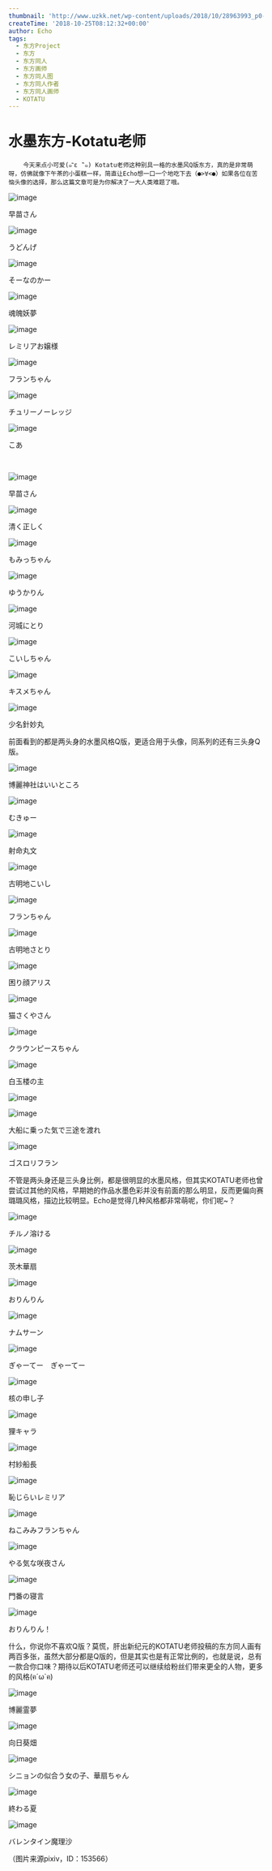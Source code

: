 ```yaml
---
thumbnail: 'http://www.uzkk.net/wp-content/uploads/2018/10/28963993_p0-551x510.png'
createTime: '2018-10-25T08:12:32+00:00'
author: Echo
tags:
  - 东方Project
  - 东方
  - 东方同人
  - 东方画师
  - 东方同人图
  - 东方同人作者
  - 东方同人画师
  - KOTATU
---
```


# 水墨东方-Kotatu老师

		今天来点小可爱(๑¯ิε ¯ิ๑) Kotatu老师这种别具一格的水墨风Q版东方，真的是非常萌呀，仿佛就像下午茶的小蛋糕一样，简直让Echo想一口一个地吃下去（●>∀<●）如果各位在苦恼头像的选择，那么这篇文章可是为你解决了一大人类难题了哦。

![image](http://www.uzkk.net/wp-content/uploads/2018/10/55868032_p0.png)

早苗さん

![image](http://www.uzkk.net/wp-content/uploads/2018/10/55398733_p1.png)

うどんげ

![image](http://www.uzkk.net/wp-content/uploads/2018/10/55398733_p2.png)

そーなのかー

![image](http://www.uzkk.net/wp-content/uploads/2018/10/61319015_p0.png)

魂魄妖夢

![image](http://www.uzkk.net/wp-content/uploads/2018/10/61073154_p0.png)

レミリアお嬢様

![image](http://www.uzkk.net/wp-content/uploads/2018/10/61358350_p0.png)

フランちゃん

![image](http://www.uzkk.net/wp-content/uploads/2018/10/60938886_p0.png)

チュリーノーレッジ

![image](http://www.uzkk.net/wp-content/uploads/2018/10/56912848_p0.png)

こあ

 

![image](http://www.uzkk.net/wp-content/uploads/2018/10/55868032_p0-1.png)

早苗さん

![image](http://www.uzkk.net/wp-content/uploads/2018/10/62995946_p0.png)

清く正しく

![image](http://www.uzkk.net/wp-content/uploads/2018/10/56776489_p0.png)

もみっちゃん

![image](http://www.uzkk.net/wp-content/uploads/2018/10/61209860_p0.png)

ゆうかりん

![image](http://www.uzkk.net/wp-content/uploads/2018/10/57919419_p0.png)

河城にとり

![image](http://www.uzkk.net/wp-content/uploads/2018/10/63064722_p0.png)

こいしちゃん

![image](http://www.uzkk.net/wp-content/uploads/2018/10/61002765_p0.png)

キスメちゃん

![image](http://www.uzkk.net/wp-content/uploads/2018/10/39425441_p0.png)

少名針妙丸

前面看到的都是两头身的水墨风格Q版，更适合用于头像，同系列的还有三头身Q版。

![image](http://www.uzkk.net/wp-content/uploads/2018/10/32790644_p0.png)

博麗神社はいいところ

![image](http://www.uzkk.net/wp-content/uploads/2018/10/55398733_p3.png)

むきゅー

![image](http://www.uzkk.net/wp-content/uploads/2018/10/48882518_p0.png)

射命丸文

![image](http://www.uzkk.net/wp-content/uploads/2018/10/38312362_p0.png)

古明地こいし

![image](http://www.uzkk.net/wp-content/uploads/2018/10/51446852_p0.png)

フランちゃん

![image](http://www.uzkk.net/wp-content/uploads/2018/10/52348114_p0.png)

古明地さとり

![image](http://www.uzkk.net/wp-content/uploads/2018/10/45364922_p0.png)

困り顔アリス

![image](http://www.uzkk.net/wp-content/uploads/2018/10/52554845_p0.png)

猫さくやさん

![image](http://www.uzkk.net/wp-content/uploads/2018/10/54151360_p0.png)

クラウンピースちゃん

![image](http://www.uzkk.net/wp-content/uploads/2018/10/32864463_p0.png)

白玉楼の主

![image](http://www.uzkk.net/wp-content/uploads/2018/10/35180797_p0.png)

![image](http://www.uzkk.net/wp-content/uploads/2018/10/32907212_p0.png)

大船に乗った気で三途を渡れ

![image](http://www.uzkk.net/wp-content/uploads/2018/10/32820536_p0.png)

ゴスロリフラン

不管是两头身还是三头身比例，都是很明显的水墨风格，但其实KOTATU老师也曾尝试过其他的风格，早期她的作品水墨色彩并没有前面的那么明显，反而更偏向赛璐璐风格，描边比较明显。Echo是觉得几种风格都非常萌呢，你们呢~？

![image](http://www.uzkk.net/wp-content/uploads/2018/10/28963993_p0.png)

チルノ溶ける

![image](http://www.uzkk.net/wp-content/uploads/2018/10/28871308_p0.png)

茨木華扇

![image](http://www.uzkk.net/wp-content/uploads/2018/10/32691428_p0.png)

おりんりん

![image](http://www.uzkk.net/wp-content/uploads/2018/10/21775972_p0.png)

ナムサーン

![image](http://www.uzkk.net/wp-content/uploads/2018/10/21477902_p0.png)

ぎゃーてー　ぎゃーてー

![image](http://www.uzkk.net/wp-content/uploads/2018/10/21186314_p0.png)

核の申し子

![image](http://www.uzkk.net/wp-content/uploads/2018/10/22397273_p0.png)

狸キャラ

![image](http://www.uzkk.net/wp-content/uploads/2018/10/28996108_p0.png)

村紗船長

![image](http://www.uzkk.net/wp-content/uploads/2018/10/28892077_p0.png)

恥じらいレミリア

![image](http://www.uzkk.net/wp-content/uploads/2018/10/28887650_p0.png)

ねこみみフランちゃん

![image](http://www.uzkk.net/wp-content/uploads/2018/10/19895527_p0.png)

やる気な咲夜さん

![image](http://www.uzkk.net/wp-content/uploads/2018/10/25042128_p0.png)

門番の寝言

![image](http://www.uzkk.net/wp-content/uploads/2018/10/28946674_p0.png)

おりんりん！

什么，你说你不喜欢Q版？莫慌，肝出新纪元的KOTATU老师投稿的东方同人画有两百多张，虽然大部分都是Q版的，但是其实也是有正常比例的，也就是说，总有一款合你口味？期待以后KOTATU老师还可以继续给粉丝们带来更全的人物，更多的风格(ฅ´ω`ฅ)

![image](http://www.uzkk.net/wp-content/uploads/2018/10/21531336_p0-731x1024.png)

博麗霊夢

![image](http://www.uzkk.net/wp-content/uploads/2018/10/21572453_p0-731x1024.png)

向日葵畑

![image](http://www.uzkk.net/wp-content/uploads/2018/10/35354882_p0-901x1024.png)

シニョンの似合う女の子、華扇ちゃん

![image](http://www.uzkk.net/wp-content/uploads/2018/10/21477847_p0.png)

終わる夏

![image](http://www.uzkk.net/wp-content/uploads/2018/10/33560998_p0.png)

バレンタイン魔理沙

（图片来源pixiv，ID：153566）
